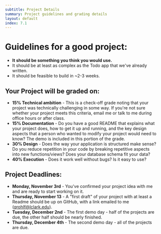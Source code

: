 ```yaml
---
subtitle: Project Details
summary: Project guidelines and grading details
layout: default
index: 7.1
---
```


# Guidelines for a good project:

- **It should be something you think you would use.**
- It should be at least as complex as the Todo app that we've already written.
- It should be feasible to build in ~2-3 weeks.

## Your Project will be graded on:

- **15% Technical ambition** - This is a check-off grade noting that your project was technically challenging in some way. If you're not sure whether your project meets this criteria, email me or talk to me during office hours or after class.
- **15% Documentation** - Do you have a good README that explains what your project does, how to get it up and running, and the key design aspects that a person who wanted to modify your project would need to know? The demo is included in this portion of the grade.
- **30% Design** - Does the way your application is structured make sense? Do you reduce repetition in your code by breaking repetitive aspects into new functions/views? Does your database schema fit your data?
- **40% Execution** - Does it work well without bugs? Is it easy to use?

## Project Deadlines:

- **Monday, November 3rd** - You've confirmed your project idea with me and are ready to start working on it.
- **Thursday, November 13** - A "first draft" of your project with at least a Readme should be up on GitHub, with a link emailed to me (qrohlf@lclark.edu).
- **Tuesday, December 2nd** - The first demo day - half of the projects are due, the other half should be nearly finished.
- **Thursday, December 4th** - The second demo day - all of the projects are due.